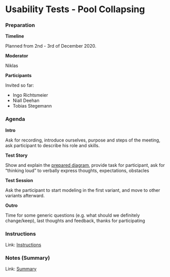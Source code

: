 # Usability Tests - Pool Collapsing

### Preparation

**Timeline**

Planned from 2nd - 3rd of December 2020.

**Moderator**

Niklas

**Participants**

Invited so far:
* Ingo Richtsmeier
* Niall Deehan
* Tobias Stegemann

### Agenda

**Intro**

Ask for recording, introduce ourselves, purpose and steps of the meeting, ask participant to describe his role and skills.

**Test Story**

Show and explain the [prepared diagram](./instructions.md), provide task for participant, ask for “thinking loud” to verbally express thoughts, expectations, obstacles

**Test Session**

Ask the participant to start modeling in the first variant, and move to other variants afterward.

**Outro**

Time for some generic questions (e.g. what should we definitely change/keep), last thoughts and feedback, thanks for participating

### Instructions

Link: [Instructions](./instructions.md)

### Notes (Summary)

Link: [Summary](./summary.md)